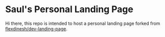 # Saul's Personal Landing Page

Hi there, this repo is intended to host a personal landing page forked from [flexdinesh/dev-landing-page](https://github.com/flexdinesh/dev-landing-page).
